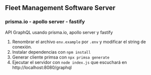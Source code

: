 ## Fleet Management Software Server
### prisma.io - apollo server - fastify

API GraphQL usando prisma.io, apollo server y fastify

1. Renombrar el archivo ``env.example`` por ``.env`` y modificar el string de conexión.
2. Instalar dependencias con ``npm install``
3. Generar cliente primsa con ``npx primsa generate``
3. Ejecutar el servidor con ``node index.js`` que escuchará en http://localhost:8080/graphql
